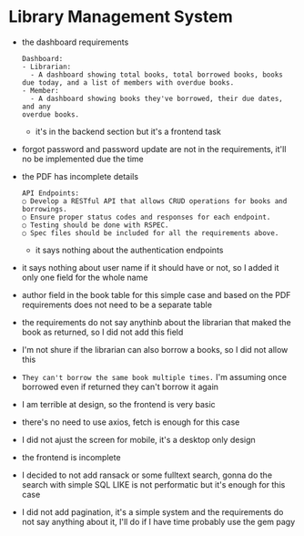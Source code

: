 # Library Management System

* the dashboard requirements
  ```
  Dashboard:
  - Librarian:
    - A dashboard showing total books, total borrowed books, books due today, and a list of members with overdue books.
  - Member:
    - A dashboard showing books they've borrowed, their due dates, and any
  overdue books.
  ```
  * it's in the backend section but it's a frontend task

* forgot password and password update are not in the requirements, it'll no be implemented due the time

* the PDF has incomplete details
  ```
  API Endpoints:
  ○ Develop a RESTful API that allows CRUD operations for books and borrowings.
  ○ Ensure proper status codes and responses for each endpoint.
  ○ Testing should be done with RSPEC.
  ○ Spec files should be included for all the requirements above.

  ```
  * it says nothing about the authentication endpoints

* it says nothing about user name if it should have or not, so I added it only one field for the whole name

* author field in the book table for this simple case and based on the PDF requirements does not need to be a separate table

* the requirements do not say anythinb about the librarian that maked the book as returned, so I did not add this field
* I'm not shure if the librarian can also borrow a books, so I did not allow this
* `They can't borrow the same book multiple times.` I'm assuming once borrowed even if returned they can't borrow it again
* I am terrible at design, so the frontend is very basic
* there's no need to use axios, fetch is enough for this case
* I did not ajust the screen for mobile, it's a desktop only design
* the frontend is incomplete
* I decided to not add ransack or some fulltext search, gonna do the search with simple SQL LIKE is not performatic but it's enough for this case
* I did not add pagination, it's a simple system and the requirements do not say anything about it, I'll do if I have time probably use the gem pagy
